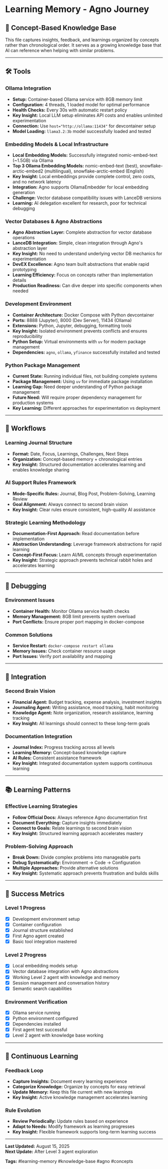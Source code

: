 # Learning Memory - Agno Journey

## 🧠 Concept-Based Knowledge Base

This file captures insights, feedback, and learnings organized by concepts rather than chronological order. It serves as a growing knowledge base that AI can reference when helping with similar problems.

---

## 🛠️ Tools

### Ollama Integration

- **Setup:** Container-based Ollama service with 8GB memory limit
- **Configuration:** 4 threads, 1 loaded model for optimal performance
- **Health Checks:** Every 30s with automatic restart policy
- **Key Insight:** Local LLM setup eliminates API costs and enables unlimited experimentation
- **Connection:** Use `host="http://ollama:11434"` for devcontainer setup
- **Model Loading:** `llama3.2:3b` model successfully loaded and tested

### Embedding Models & Local Infrastructure

- **Local Embedding Models:** Successfully integrated nomic-embed-text (~1.5GB) via Ollama
- **Top 3 Ollama Embedding Models:** nomic-embed-text (best), snowflake-arctic-embed2 (multilingual), snowflake-arctic-embed (English)
- **Key Insight:** Local embeddings provide complete control, zero costs, and no network latency
- **Integration:** Agno supports OllamaEmbedder for local embedding generation
- **Challenge:** Vector database compatibility issues with LanceDB versions
- **Learning:** AI delegation excellent for research, poor for technical debugging

### Vector Databases & Agno Abstractions

- **Agno Abstraction Layer:** Complete abstraction for vector database operations
- **LanceDB Integration:** Simple, clean integration through Agno's abstraction layer
- **Key Insight:** No need to understand underlying vector DB mechanics for experimentation
- **DevEX Excellence:** Agno team built abstractions that enable rapid prototyping
- **Learning Efficiency:** Focus on concepts rather than implementation details
- **Production Readiness:** Can dive deeper into specific components when needed

### Development Environment

- **Container Architecture:** Docker Compose with Python devcontainer
- **Ports:** 8888 (Jupyter), 8000 (Dev Server), 11434 (Ollama)
- **Extensions:** Python, Jupyter, debugging, formatting tools
- **Key Insight:** Isolated environment prevents conflicts and ensures reproducibility
- **Python Setup:** Virtual environments with `uv` for modern package management
- **Dependencies:** `agno`, `ollama`, `yfinance` successfully installed and tested

### Python Package Management

- **Current State:** Running individual files, not building complete systems
- **Package Management:** Using `uv` for immediate package installation
- **Learning Gap:** Need deeper understanding of Python package management
- **Future Need:** Will require proper dependency management for production systems
- **Key Learning:** Different approaches for experimentation vs deployment

---

## 🔄 Workflows

### Learning Journal Structure

- **Format:** Date, Focus, Learnings, Challenges, Next Steps
- **Organization:** Concept-based memory + chronological entries
- **Key Insight:** Structured documentation accelerates learning and enables knowledge sharing

### AI Support Rules Framework

- **Mode-Specific Rules:** Journal, Blog Post, Problem-Solving, Learning Review
- **Goal Alignment:** Always connect to second brain vision
- **Key Insight:** Clear rules ensure consistent, high-quality AI assistance

### Strategic Learning Methodology

- **Documentation-First Approach:** Read documentation before implementation
- **Abstraction Understanding:** Leverage framework abstractions for rapid learning
- **Concept-First Focus:** Learn AI/ML concepts through experimentation
- **Key Insight:** Strategic approach prevents technical rabbit holes and accelerates learning

---

## 🐛 Debugging

### Environment Issues

- **Container Health:** Monitor Ollama service health checks
- **Memory Management:** 8GB limit prevents system overload
- **Port Conflicts:** Ensure proper port mapping in docker-compose

### Common Solutions

- **Service Restart:** `docker-compose restart ollama`
- **Memory Issues:** Check container resource usage
- **Port Issues:** Verify port availability and mapping

---

## 🔗 Integration

### Second Brain Vision

- **Financial Agent:** Budget tracking, expense analysis, investment insights
- **Journaling Agent:** Writing assistance, mood tracking, habit monitoring
- **Knowledge Agent:** Note organization, research assistance, learning tracking
- **Key Insight:** All learnings should connect to these long-term goals

### Documentation Integration

- **Journal Index:** Progress tracking across all levels
- **Learning Memory:** Concept-based knowledge capture
- **AI Rules:** Consistent assistance framework
- **Key Insight:** Integrated documentation system supports continuous learning

---

## 📚 Learning Patterns

### Effective Learning Strategies

- **Follow Official Docs:** Always reference Agno documentation first
- **Document Everything:** Capture insights immediately
- **Connect to Goals:** Relate learnings to second brain vision
- **Key Insight:** Structured learning approach accelerates mastery

### Problem-Solving Approach

- **Break Down:** Divide complex problems into manageable parts
- **Debug Systematically:** Environment → Code → Configuration
- **Multiple Approaches:** Provide alternative solutions
- **Key Insight:** Systematic approach prevents frustration and builds skills

---

## 🎯 Success Metrics

### Level 1 Progress

- [x] Development environment setup
- [x] Container configuration
- [x] Journal structure established
- [x] First Agno agent created
- [x] Basic tool integration mastered

### Level 2 Progress

- [x] Local embedding models setup
- [x] Vector database integration with Agno abstractions
- [x] Working Level 2 agent with knowledge and memory
- [x] Session management and conversation history
- [x] Semantic search capabilities

### Environment Verification

- [x] Ollama service running
- [x] Python environment configured
- [x] Dependencies installed
- [x] First agent test successful
- [x] Level 2 agent with knowledge base working

---

## 🔄 Continuous Learning

### Feedback Loop

- **Capture Insights:** Document every learning experience
- **Categorize Knowledge:** Organize by concepts for easy retrieval
- **Update Memory:** Keep this file current with new learnings
- **Key Insight:** Active knowledge management accelerates learning

### Rule Evolution

- **Review Periodically:** Update rules based on experience
- **Adapt to Needs:** Modify framework as learning progresses
- **Key Insight:** Flexible framework supports long-term learning success

---

**Last Updated:** August 15, 2025  
**Next Update:** After Level 3 agent exploration

**Tags:** #learning-memory #knowledge-base #agno #concepts
